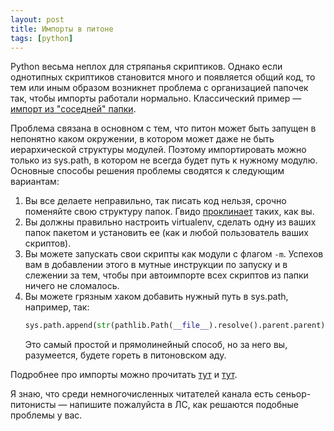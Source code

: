 ```yaml
---
layout: post
title: Импорты в питоне
tags: [python]
---
```

Python весьма неплох для стряпанья скриптиков. Однако если однотипных скриптиков становится много и появляется общий код, то тем или иным образом возникнет проблема с организацией папочек так, чтобы импорты работали нормально. Классический пример — [импорт из "соседней" папки](https://stackoverflow.com/questions/6323860/sibling-package-imports).

Проблема связана в основном с тем, что питон может быть запущен в непонятно каком окружении, в котором может даже не быть иерархической структуры модулей. Поэтому импортировать можно только из sys.path, в котором не всегда будет путь к нужному модулю. Основные способы решения проблемы сводятся к следующим вариантам:
1. Вы все делаете неправильно, так писать код нельзя, срочно поменяйте свою структуру папок. Гвидо [проклинает](https://www.python.org/dev/peps/pep-3122/) таких, как вы.
2. Вы должны правильно настроить virtualenv, сделать одну из ваших папок пакетом и установить ее (как и любой пользователь ваших скриптов).
3. Вы можете запускать свои скрипты как модули с флагом `-m`. Успехов вам в добавлении этого в мутные инструкции по запуску и в слежении за тем, чтобы при автоимпорте всех скриптов из папки ничего не сломалось.
4. Вы можете грязным хаком добавить нужный путь в sys.path, например, так:
   ```python
   sys.path.append(str(pathlib.Path(__file__).resolve().parent.parent))
   ```
   Это самый простой и прямолинейный способ, но за него вы, разумеется, будете гореть в питоновском аду.

Подробнее про импорты можно прочитать [тут](https://chrisyeh96.github.io/2017/08/08/definitive-guide-python-imports.html) и [тут](https://alex.dzyoba.com/blog/python-import/).

Я знаю, что среди немногочисленных читателей канала есть сеньор-питонисты — напишите пожалуйста в ЛС, как решаются подобные проблемы у вас.

